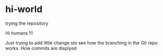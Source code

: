 # hi-world
trying the repository 

Hi humans !!!


Just trying to add little change sto see how the branching in the Git repo works.
How commits are displyed 



